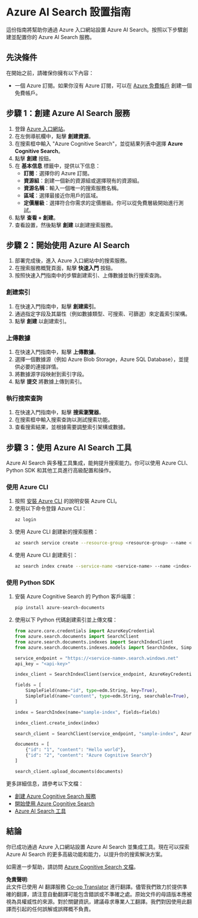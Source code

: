 <!--
CO_OP_TRANSLATOR_METADATA:
{
  "original_hash": "932a1f463f0fcf97090b93b5d0255dff",
  "translation_date": "2025-03-28T11:32:57+00:00",
  "source_file": "00-course-setup\\AzureSearch.md",
  "language_code": "hk"
}
-->
# Azure AI Search 設置指南

這份指南將幫助你通過 Azure 入口網站設置 Azure AI Search。按照以下步驟創建並配置你的 Azure AI Search 服務。

## 先決條件

在開始之前，請確保你擁有以下內容：

- 一個 Azure 訂閱。如果你沒有 Azure 訂閱，可以在 [Azure 免費帳戶](https://azure.microsoft.com/free/?wt.mc_id=studentamb_258691) 創建一個免費帳戶。

## 步驟 1：創建 Azure AI Search 服務

1. 登錄 [Azure 入口網站](https://portal.azure.com/?wt.mc_id=studentamb_258691)。
2. 在左側導航欄中，點擊 **創建資源**。
3. 在搜索框中輸入 "Azure Cognitive Search"，並從結果列表中選擇 **Azure Cognitive Search**。
4. 點擊 **創建** 按鈕。
5. 在 **基本信息** 標籤中，提供以下信息：
   - **訂閱**：選擇你的 Azure 訂閱。
   - **資源組**：創建一個新的資源組或選擇現有的資源組。
   - **資源名稱**：輸入一個唯一的搜索服務名稱。
   - **區域**：選擇最接近你用戶的區域。
   - **定價層級**：選擇符合你需求的定價層級。你可以從免費層級開始進行測試。
6. 點擊 **查看 + 創建**。
7. 查看設置，然後點擊 **創建** 以創建搜索服務。

## 步驟 2：開始使用 Azure AI Search

1. 部署完成後，進入 Azure 入口網站中的搜索服務。
2. 在搜索服務概覽頁面，點擊 **快速入門** 按鈕。
3. 按照快速入門指南中的步驟創建索引、上傳數據並執行搜索查詢。

### 創建索引

1. 在快速入門指南中，點擊 **創建索引**。
2. 通過指定字段及其屬性（例如數據類型、可搜索、可篩選）來定義索引架構。
3. 點擊 **創建** 以創建索引。

### 上傳數據

1. 在快速入門指南中，點擊 **上傳數據**。
2. 選擇一個數據源（例如 Azure Blob Storage，Azure SQL Database），並提供必要的連接詳情。
3. 將數據源字段映射到索引字段。
4. 點擊 **提交** 將數據上傳到索引。

### 執行搜索查詢

1. 在快速入門指南中，點擊 **搜索瀏覽器**。
2. 在搜索框中輸入搜索查詢以測試搜索功能。
3. 查看搜索結果，並根據需要調整索引架構或數據。

## 步驟 3：使用 Azure AI Search 工具

Azure AI Search 與多種工具集成，能夠提升搜索能力。你可以使用 Azure CLI、Python SDK 和其他工具進行高級配置和操作。

### 使用 Azure CLI

1. 按照 [安裝 Azure CLI](https://learn.microsoft.com/en-us/cli/azure/install-azure-cli?wt.mc_id=studentamb_258691) 的說明安裝 Azure CLI。
2. 使用以下命令登錄 Azure CLI：
   ```bash
   az login
   ```
3. 使用 Azure CLI 創建新的搜索服務：
   ```bash
   az search service create --resource-group <resource-group> --name <service-name> --sku Free
   ```
4. 使用 Azure CLI 創建索引：
   ```bash
   az search index create --service-name <service-name> --name <index-name> --fields "field1:type, field2:type"
   ```

### 使用 Python SDK

1. 安裝 Azure Cognitive Search 的 Python 客戶端庫：
   ```bash
   pip install azure-search-documents
   ```
2. 使用以下 Python 代碼創建索引並上傳文檔：
   ```python
   from azure.core.credentials import AzureKeyCredential
   from azure.search.documents import SearchClient
   from azure.search.documents.indexes import SearchIndexClient
   from azure.search.documents.indexes.models import SearchIndex, SimpleField, edm

   service_endpoint = "https://<service-name>.search.windows.net"
   api_key = "<api-key>"

   index_client = SearchIndexClient(service_endpoint, AzureKeyCredential(api_key))

   fields = [
       SimpleField(name="id", type=edm.String, key=True),
       SimpleField(name="content", type=edm.String, searchable=True),
   ]

   index = SearchIndex(name="sample-index", fields=fields)

   index_client.create_index(index)

   search_client = SearchClient(service_endpoint, "sample-index", AzureKeyCredential(api_key))

   documents = [
       {"id": "1", "content": "Hello world"},
       {"id": "2", "content": "Azure Cognitive Search"}
   ]

   search_client.upload_documents(documents)
   ```

更多詳細信息，請參考以下文檔：

- [創建 Azure Cognitive Search 服務](https://learn.microsoft.com/en-us/azure/search/search-create-service-portal?wt.mc_id=studentamb_258691)
- [開始使用 Azure Cognitive Search](https://learn.microsoft.com/en-us/azure/search/search-get-started-portal?wt.mc_id=studentamb_258691)
- [Azure AI Search 工具](https://learn.microsoft.com/en-us/azure/ai-services/agents/how-to/tools/azure-ai-search?tabs=azurecli%2Cpython&pivots=code-examples?wt.mc_id=studentamb_258691)

## 結論

你已成功通過 Azure 入口網站設置 Azure AI Search 並集成工具。現在可以探索 Azure AI Search 的更多高級功能和能力，以提升你的搜索解決方案。

如需進一步幫助，請訪問 [Azure Cognitive Search 文檔](https://learn.microsoft.com/en-us/azure/search/?wt.mc_id=studentamb_258691)。

**免責聲明**:  
此文件已使用 AI 翻譯服務 [Co-op Translator](https://github.com/Azure/co-op-translator) 進行翻譯。儘管我們致力於提供準確的翻譯，請注意自動翻譯可能包含錯誤或不準確之處。原始文件的母語版本應被視為具權威性的來源。對於關鍵資訊，建議尋求專業人工翻譯。我們對因使用此翻譯而引起的任何誤解或誤釋概不負責。